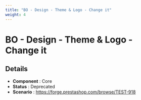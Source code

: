 ```yaml
---
title: "BO - Design - Theme & Logo - Change it"
weight: 4
---
```


# BO - Design - Theme & Logo - Change it
## Details
* **Component** : Core
* **Status** : Deprecated
* **Scenario** : https://forge.prestashop.com/browse/TEST-918
